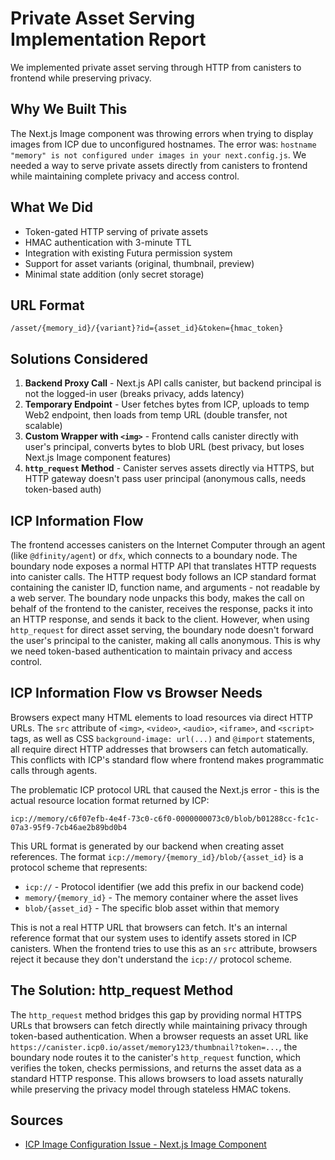 # Private Asset Serving Implementation Report

We implemented private asset serving through HTTP from canisters to frontend while preserving privacy.

## Why We Built This

The Next.js Image component was throwing errors when trying to display images from ICP due to unconfigured hostnames. The error was: `hostname "memory" is not configured under images in your next.config.js`. We needed a way to serve private assets directly from canisters to frontend while maintaining complete privacy and access control.

## What We Did

- Token-gated HTTP serving of private assets
- HMAC authentication with 3-minute TTL
- Integration with existing Futura permission system
- Support for asset variants (original, thumbnail, preview)
- Minimal state addition (only secret storage)

## URL Format

```
/asset/{memory_id}/{variant}?id={asset_id}&token={hmac_token}
```

## Solutions Considered

1. **Backend Proxy Call** - Next.js API calls canister, but backend principal is not the logged-in user (breaks privacy, adds latency)
2. **Temporary Endpoint** - User fetches bytes from ICP, uploads to temp Web2 endpoint, then loads from temp URL (double transfer, not scalable)
3. **Custom Wrapper with `<img>`** - Frontend calls canister directly with user's principal, converts bytes to blob URL (best privacy, but loses Next.js Image component features)
4. **`http_request` Method** - Canister serves assets directly via HTTPS, but HTTP gateway doesn't pass user principal (anonymous calls, needs token-based auth)

## ICP Information Flow

The frontend accesses canisters on the Internet Computer through an agent (like `@dfinity/agent`) or `dfx`, which connects to a boundary node. The boundary node exposes a normal HTTP API that translates HTTP requests into canister calls. The HTTP request body follows an ICP standard format containing the canister ID, function name, and arguments - not readable by a web server. The boundary node unpacks this body, makes the call on behalf of the frontend to the canister, receives the response, packs it into an HTTP response, and sends it back to the client. However, when using `http_request` for direct asset serving, the boundary node doesn't forward the user's principal to the canister, making all calls anonymous. This is why we need token-based authentication to maintain privacy and access control.

## ICP Information Flow vs Browser Needs

Browsers expect many HTML elements to load resources via direct HTTP URLs. The `src` attribute of `<img>`, `<video>`, `<audio>`, `<iframe>`, and `<script>` tags, as well as CSS `background-image: url(...)` and `@import` statements, all require direct HTTP addresses that browsers can fetch automatically. This conflicts with ICP's standard flow where frontend makes programmatic calls through agents.

The problematic ICP protocol URL that caused the Next.js error - this is the actual resource location format returned by ICP:

```
icp://memory/c6f07efb-4e4f-73c0-c6f0-0000000073c0/blob/b01288cc-fc1c-07a3-95f9-7cb46ae2b89bd0b4
```

This URL format is generated by our backend when creating asset references. The format `icp://memory/{memory_id}/blob/{asset_id}` is a protocol scheme that represents:

- `icp://` - Protocol identifier (we add this prefix in our backend code)
- `memory/{memory_id}` - The memory container where the asset lives
- `blob/{asset_id}` - The specific blob asset within that memory

This is not a real HTTP URL that browsers can fetch. It's an internal reference format that our system uses to identify assets stored in ICP canisters. When the frontend tries to use this as an `src` attribute, browsers reject it because they don't understand the `icp://` protocol scheme.

## The Solution: http_request Method

The `http_request` method bridges this gap by providing normal HTTPS URLs that browsers can fetch directly while maintaining privacy through token-based authentication. When a browser requests an asset URL like `https://canister.icp0.io/asset/memory123/thumbnail?token=...`, the boundary node routes it to the canister's `http_request` function, which verifies the token, checks permissions, and returns the asset data as a standard HTTP response. This allows browsers to load assets naturally while preserving the privacy model through stateless HMAC tokens.

## Sources

- [ICP Image Configuration Issue - Next.js Image Component](icp-image-configuration-nextjs.md)
